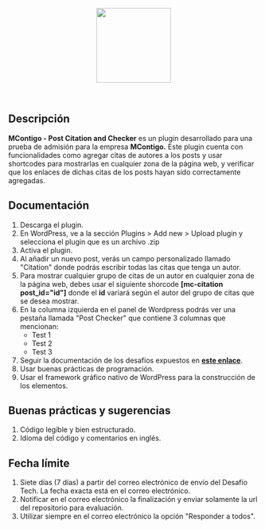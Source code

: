 <p align="center">
  <a href='https://mariocuetoj.com/'>
    <img src="https://mariocuetoj.com/wp-content/uploads/2022/01/Logo-Mario-Cueto-Azul.svg" width="150" />
  </a>
</p>
<br />

## Descripción
**MContigo - Post Citation and Checker** es un plugin desarrollado para una prueba de admisión para la empresa **MContigo.** Este plugin cuenta con funcionalidades como agregar citas de autores a los posts y usar shortcodes para mostrarlas en cualquier zona de la página web, y verificar que los enlaces de dichas citas de los posts hayan sido correctamente agregadas.

## Documentación
1. Descarga el plugin.
2. En WordPress, ve a la sección Plugins > Add new > Upload plugin y selecciona el plugin que es un archivo .zip
3. Activa el plugin.
4. Al añadir un nuevo post, verás un campo personalizado llamado "Citation" donde podrás escribir todas las citas que tenga un autor.
5. Para mostrar cualquier grupo de citas de un autor en cualquier zona de la página web, debes usar el siguiente shorcode **[mc-citation post_id="id"]**
donde el **id** variará según el autor del grupo de citas que se desea mostrar.
6. En la columna izquierda en el panel de Wordpress podrás ver una pestaña llamada "Post Checker" que contiene 3 columnas que mencionan:
    - Test 1
    - Test 2
    - Test 3
2. Seguir la documentación de los desafíos expuestos en **[este enlace](https://mcontigo.notion.site/Instrucciones-prueba-WordPress-0ab955afeefa428c9b25b74c221f2f46)**.
3. Usar buenas prácticas de programación.
4. Usar el framework gráfico nativo de WordPress para la construcción de los elementos.

## Buenas prácticas y sugerencias
1. Código legible y bien estructurado.
2. Idioma del código y comentarios en inglés.

## Fecha límite
1. Siete días (7 días) a partir del correo electrónico de envío del Desafío Tech. La fecha exacta está en el correo electrónico.
2. Notificar en el correo electrónico la finalización y enviar solamente la url del repositorio para evaluación.
3. Utilizar siempre en el correo electrónico la opción "Responder a todos".
